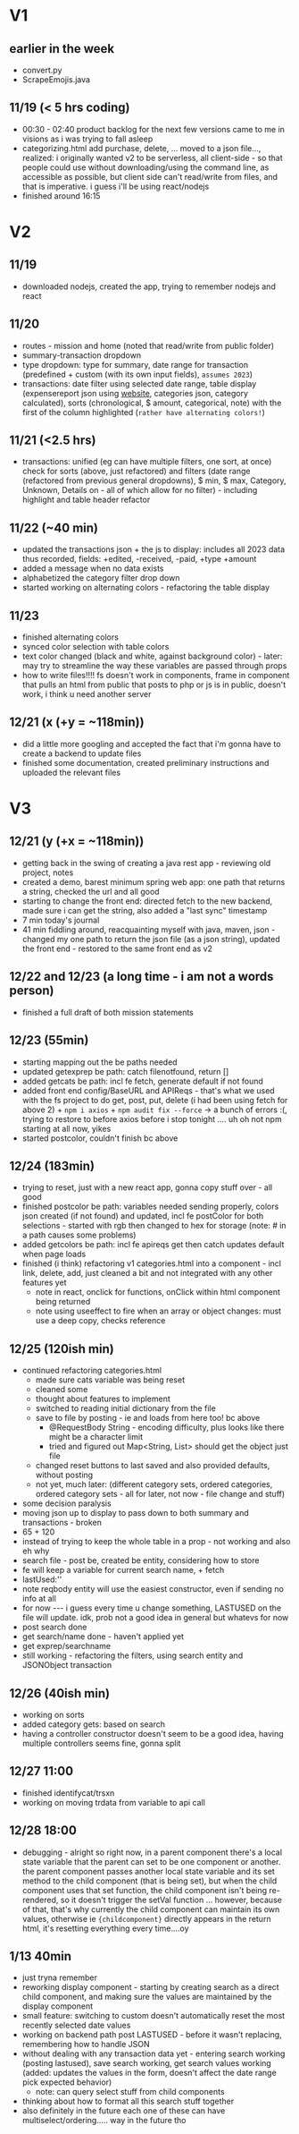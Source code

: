 # V1
## earlier in the week
* convert.py
* ScrapeEmojis.java
## 11/19 (< 5 hrs coding)
* 00:30 - 02:40 product backlog for the next few versions came to me in visions as i was trying to fall asleep
* categorizing.html add purchase, delete, ... moved to a json file..., realized: i originally wanted v2 to be serverless, all client-side - so that people could use without downloading/using the command line, as accessible as possible, but client side can't read/write from files, and that is imperative. i guess i'll be using react/nodejs
* finished around 16:15
# V2
## 11/19
* downloaded nodejs, created the app, trying to remember nodejs and react
## 11/20
* routes - mission and home (noted that read/write from public folder)
* summary-transaction dropdown
* type dropdown: type for summary, date range for transaction (predefined + custom (with its own input fields), `assumes 2023`)
* transactions: date filter using selected date range, table display (expensereport json using [website](https://www.convertcsv.com/csv-to-json.htm), categories json, category calculated), sorts (chronological, $ amount, categorical, note) with the first of the column highlighted (`rather have alternating colors!`)
## 11/21 (<2.5 hrs)
* transactions: unified (eg can have multiple filters, one sort, at once) check for sorts (above, just refactored) and filters (date range (refactored from previous general dropdowns), $ min, $ max, Category, Unknown, Details on - all of which allow for no filter) - including highlight and table header refactor
## 11/22 (~40 min)
* updated the transactions json + the js to display: includes all 2023 data thus recorded, fields: +edited, -received, -paid, +type +amount
* added a message when no data exists
* alphabetized the category filter drop down
* started working on alternating colors - refactoring the table display
## 11/23
* finished alternating colors
* synced color selection with table colors
* text color changed (black and white, against background color) - later: may try to streamline the way these variables are passed through props
* how to write files!!!! fs doesn't work in components, frame in component that pulls an html from public that posts to php or js is in public, doesn't work, i think u need another server
## 12/21 (x (+y = ~118min))
* did a little more googling and accepted the fact that i'm gonna have to create a backend to update files
* finished some documentation, created preliminary instructions and uploaded the relevant files
# V3
## 12/21 (y (+x = ~118min))
* getting back in the swing of creating a java rest app - reviewing old project, notes
* created a demo, barest minimum spring web app: one path that returns a string, checked the url and all good
* starting to change the front end: directed fetch to the new backend, made sure i can get the string, also added a "last sync" timestamp
* 7 min today's journal
* 41 min fiddling around, reacquainting myself with java, maven, json - changed my one path to return the json file (as a json string), updated the front end - restored to the same front end as v2
## 12/22 and 12/23 (a long time - i am not a words person)
* finished a full draft of both mission statements
## 12/23 (55min) 
* starting mapping out the be paths needed
* updated getexprep be path: catch filenotfound, return []
* added getcats be path: incl fe fetch, generate default if not found
* added front end config/BaseURL and APIReqs - that's what we used with the fs project to do get, post, put, delete (i had been using fetch for above 2) + `npm i axios` + `npm audit fix --force` -> a bunch of errors :(, trying to restore to before axios before i stop tonight .... uh oh not npm starting at all now, yikes
* started postcolor, couldn't finish bc above
## 12/24 (183min)
* trying to reset, just with a new react app, gonna copy stuff over - all good
* finished postcolor be path: variables needed sending properly, colors json created (if not found) and updated, incl fe postColor for both selections - started with rgb then changed to hex for storage (note: # in a path causes some problems)
* added getcolors be path: incl fe apireqs get then catch updates default when page loads
* finished (i think) refactoring v1 categories.html into a component - incl link, delete, add, just cleaned a bit and not integrated with any other features yet
  * note in react, onclick for functions, onClick within html component being returned
  * note using useeffect to fire when an array or object changes: must use a deep copy, checks reference
## 12/25 (120ish min)
* continued refactoring categories.html
  * made sure cats variable was being reset
  * cleaned some
  * thought about features to implement
  * switched to reading initial dictionary from the file
  * save to file by posting - ie and loads from here too! bc above
    * @RequestBody String - encoding difficulty, plus looks like there might be a character limit
    * tried and figured out Map<String, List<String>> should get the object just file
  * changed reset buttons to last saved and also provided defaults, without posting
  * not yet, much later: (different category sets, ordered categories, ordered category sets - all for later, not now - file change and stuff)
* some decision paralysis
* moving json up to display to pass down to both summary and transactions - broken
* 65 + 120
* instead of trying to keep the whole table in a prop - not working and also eh why
* search file - post be, created be entity, considering how to store
* fe will keep a variable for current search name, + fetch
* lastUsed:''
* note reqbody entity will use the easiest constructor, even if sending no info at all
* for now --- i guess every time u change something, LASTUSED on the file will update. idk, prob not a good idea in general but whatevs for now
* post search done
* get search/name done - haven't applied yet
* get exprep/searchname
* still working - refactoring the filters, using search entity and JSONObject transaction
## 12/26 (40ish min)
* working on sorts
* added category gets: based on search
* having a controller constructor doesn't seem to be a good idea, having multiple controllers seems fine, gonna split
## 12/27 11:00
* finished identifycat/trsxn
* working on moving trdata from variable to api call
## 12/28 18:00
* debugging - alright so right now, in a parent component there's a local state variable that the parent can set to be one component or another. the parent component passes another local state variable and its set method to the child component (that is being set), but when the child component uses that set function, the child component isn't being re-rendered, so it doesn't trigger the setVal function ... however, because of that, that's why currently the child component can maintain its own values, otherwise ie `{childcomponent}` directly appears in the return html, it's resetting everything every time....oy
## 1/13 40min
* just tryna remember
* reworking display component - starting by creating search as a direct child component, and making sure the values are maintained by the display component
* small feature: switching to custom doesn't automatically reset the most recently selected date values
* working on backend path post LASTUSED - before it wasn't replacing, remembering how to handle JSON
* without dealing with any transaction data yet - entering search working (posting lastused), save search working, get search values working (added: updates the values in the form, doesn't affect the date range pick expected behavior)
  * note: can query select stuff from child components
* thinking about how to format all this search stuff together
* also definitely in the future each one of these can have multiselect/ordering.....  way in the future tho
